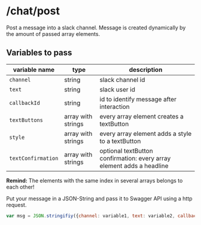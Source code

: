 # /chat/post

Post a message into a slack channel. Message is created dynamically by the amount of passed array elements.

## Variables to pass

| variable name  | type | description |
| ------------- | ------------- | ------------- | 
| `channel` | string  | slack channel id |
| `text` | string | slack user id |
| `callbackId` | string | id to identify message after interaction |
| `textButtons` | array with strings | every array element creates a textButton |
| `style` | array with strings | every array element adds a style to a textButton |
| `textConfirmation` | array with strings | optional textButton confirmation: every array element adds a headline |

**Remind:** The elements with the same index in several arrays belongs to each other!

Put your message in a JSON-String and pass it to Swagger API using a http request.

```javascript
var msg = JSON.stringifiy({channel: variable1, text: variable2, callbackId: variable3, textButtons: array1, style: array2, textConfirmation: array3});
```
